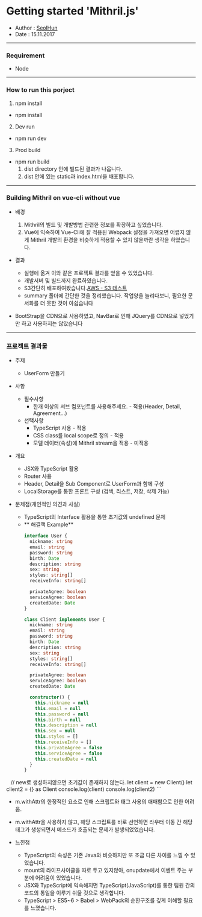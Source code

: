 # Getting started 'Mithril.js'
- Author : [SeolHun](https://github.com/SeolHun)
- Date : 15.11.2017
---
### Requirement
- Node

---
### How to run this porject
1. npm install
- npm install 

2. Dev run
- npm run dev

3. Prod build
- npm run build
  1. dist directory 안에 빌드된 결과가 나옵니다.
  2. dist 안에 있는 static과 index.html을 배포합니다.

---
### Building Mithril on vue-cli without vue
- 배경
  1. Mithril의 빌드 및 개발방법 관련한 정보를 확장하고 싶었습니다.
  2. Vue에 익숙하여 Vue-Cli에 잘 적용된 Webpack 설정을 가져오면 어렵지 않게 Mithril 개발의 환경을 비슷하게 적용할 수 있지 않을까란 생각을 하였습니다.
  
- 결과
  - 실행에 옮겨 이와 같은 프로젝트 결과를 얻을 수 있었습니다.
  - 개발서버 및 빌드까지 완료하였습니다.
  - S3간단히 배포하여봤습니다.[AWS - S3 테스트](https://s3.ap-northeast-2.amazonaws.com/hi-cord/index.html#!/)
  - summary 폴더에 간단한 것을 정리했습니다. 작업양을 늘리다보니, 필요한 문서화를 더 못한 것이 아쉽습니다

- BootStrap을 CDN으로 사용하였고, NavBar로 인해 JQuery를 CDN으로 넣었기만 하고 사용하지는 않았습니다
---
### 프로젝트 결과물
- 주제
  - UserForm 만들기
- 사항
  - 필수사항
    - 한개 이상의 서브 컴포넌트를 사용해주세요. - 적용(Header, Detail, Agreement...)
  - 선택사항
    - TypeScript 사용 - 적용
    - CSS class를 local scope로 정의 - 적용
    - 모델 데이터(속성)에 Mithril stream을 적용 - 미적용
- 개요
  - JSX와 TypeScript 활용
  - Router 사용
  - Header, Detail을 Sub Component로 UserForm과 함께 구성 
  - LocalStorage를 통한 프론트 구성 (검색, 리스트, 저장, 삭제 가능)
  
- 문제점(개인적인 의견과 사실)
  - TypeScript의 Interface 활용을 통한 초기값의 undefined 문제
  - ** 해결책 Example**
    ```typescript
    interface User {
      nickname: string
      email: string
      password: string
      birth: Date
      description: string
      sex: string
      styles: string[]
      receiveInfo: string[]
    
      privateAgree: boolean
      serviceAgree: boolean
      createdDate: Date
    }
    
    class Client implements User {
      nickname: string
      email: string
      password: string
      birth: Date
      description: string
      sex: string
      styles: string[]
      receiveInfo: string[]
    
      privateAgree: boolean
      serviceAgree: boolean
      createdDate: Date
    
      constructor() {
        this.nickname = null
        this.email = null
        this.password = null
        this.birth = null
        this.description = null
        this.sex = null
        this.styles = []
        this.receiveInfo = []
        this.privateAgree = false
        this.serviceAgree = false
        this.createdDate = null
      }
    }
    
    // new로 생성하지않으면 초기값이 존재하지 않는다.
    let client = new Client()
    let client2 = {} as Client
    console.log(client)
    console.log(client2)
    ```
  - m.withAttr의 한정적인 요소로 인해 스크립트와 태그 사용의 애매함으로 인한 어려움.
  - m.withAttr을 사용하지 않고, 해당 스크립트를 바로 선언하면 라우터 이동 간 해당 태그가 생성되면서 메소드가 호출되는 문제가 발생되었었습니다.
  
- 느낀점
  - TypeScript의 속성은 기존 Java와 비슷하지만 또 조금 다른 차이를 느낄 수 있었습니다.
  - mount의 라이프사이클을 따로 두고 있지않아, onupdate에서 이벤트 주는 부분에 어려움이 있었습니다.
  - JSX와 TypeScript에 익숙해지면 TypeScript(JavaScript)를 통한 팀원 간의 코드의 통일을 이루기 쉬울 것으로 생각합니다.
  - TypeScript > ES5~6 > Babel > WebPack의 순환구조를 깊게 이해할 필요를 느꼈습니다. 
